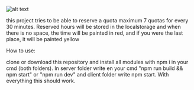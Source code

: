 ![alt text](https://i.imgur.com/WpeUxIv.png)

this project tries to be able to reserve a quota maximum 7 quotas for every 30 minutes. Reserved hours will be stored in the localstorage and when there is no space, the time will be painted in red, and if you were the last place, it will be painted yellow

How to use:

clone or download this repository and install all modules with npm i in your cmd (both folders). In server folder write en your cmd "npm run build && npm start" or "npm run dev" and client folder write npm start. With everything this should work.

